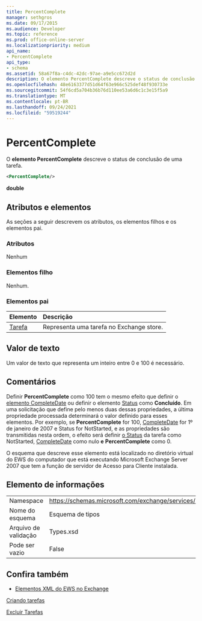 ```yaml
---
title: PercentComplete
manager: sethgros
ms.date: 09/17/2015
ms.audience: Developer
ms.topic: reference
ms.prod: office-online-server
ms.localizationpriority: medium
api_name:
- PercentComplete
api_type:
- schema
ms.assetid: 58a67f8a-c4dc-42dc-97ae-a9e5cc672d2d
description: O elemento PercentComplete descreve o status de conclusão de uma tarefa.
ms.openlocfilehash: 48e6163377d51d64f63e966c525def48f930733e
ms.sourcegitcommit: 54f6cd5a704b36b76d110ee53a6d6c1c3e15f5a9
ms.translationtype: MT
ms.contentlocale: pt-BR
ms.lasthandoff: 09/24/2021
ms.locfileid: "59519244"
---
```

# <a name="percentcomplete"></a>PercentComplete

O **elemento PercentComplete** descreve o status de conclusão de uma tarefa. 
  
```xml
<PercentComplete/>
```

 **double**
## <a name="attributes-and-elements"></a>Atributos e elementos

As seções a seguir descrevem os atributos, os elementos filhos e os elementos pai.
  
### <a name="attributes"></a>Atributos

Nenhum
  
### <a name="child-elements"></a>Elementos filho

Nenhum.
  
### <a name="parent-elements"></a>Elementos pai

|**Elemento**|**Descrição**|
|:-----|:-----|
|[Tarefa](task.md) <br/> |Representa uma tarefa no Exchange store.  <br/> |
   
## <a name="text-value"></a>Valor de texto

Um valor de texto que representa um inteiro entre 0 e 100 é necessário.
  
## <a name="remarks"></a>Comentários

Definir **PercentComplete** como 100 tem o mesmo efeito que definir o [elemento CompleteDate](completedate.md) ou definir o elemento [Status](status.md) como **Concluído**. Em uma solicitação que define pelo menos duas dessas propriedades, a última propriedade processada determinará o valor definido para esses elementos. Por exemplo, se **PercentComplete** for 100, [CompleteDate](completedate.md) for 1º de janeiro de 2007 e Status for NotStarted, e as propriedades são transmitidas nesta ordem, o efeito será definir [o Status](status.md) da tarefa como NotStarted, [CompleteDate](completedate.md) como nulo **e** **PercentComplete** como 0. [](status.md) 
  
O esquema que descreve esse elemento está localizado no diretório virtual do EWS do computador que está executando Microsoft Exchange Server 2007 que tem a função de servidor de Acesso para Cliente instalada.
  
## <a name="element-information"></a>Elemento de informações

|||
|:-----|:-----|
|Namespace  <br/> |https://schemas.microsoft.com/exchange/services/2006/types  <br/> |
|Nome do esquema  <br/> |Esquema de tipos  <br/> |
|Arquivo de validação  <br/> |Types.xsd  <br/> |
|Pode ser vazio  <br/> |False  <br/> |
   
## <a name="see-also"></a>Confira também



- [Elementos XML do EWS no Exchange](ews-xml-elements-in-exchange.md)


[Criando tarefas](https://msdn.microsoft.com/library/0ef97334-e8a0-4f67-a23a-dd9e2bbad49f%28Office.15%29.aspx)
  
[Excluir Tarefas](https://msdn.microsoft.com/library/a3d7e25f-8a35-4901-b1d9-d31f418ab340%28Office.15%29.aspx)


